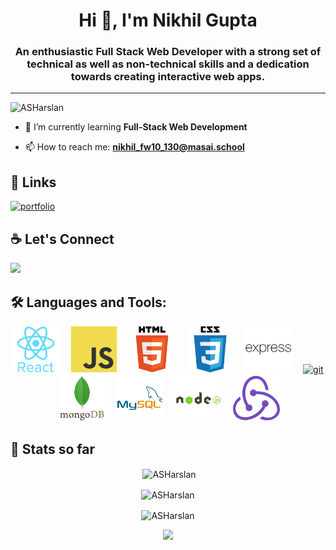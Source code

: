 <h1 align="center">Hi 👋, I'm Nikhil Gupta</h1>
<h3 align="center">An enthusiastic Full Stack Web Developer with a strong set of technical as well as non-technical skills and a dedication towards creating interactive web apps.</h3>

<hr>

<p align="left"> <img src="https://komarev.com/ghpvc/?username=ASHarslan&label=Profile%20views&color=0e75b6&style=flat" alt="ASHarslan" /> </p>

- 🌱 I’m currently learning **Full-Stack Web Development**

- 📫 How to reach me: **nikhil_fw10_130@masai.school**


## 🔗 Links
[![portfolio](https://img.shields.io/badge/my_portfolio-000?style=for-the-badge&logo=ko-fi&logoColor=white)](https://mynikhilgupta.netlify.app/)


<h2 align="left">☕ Let's Connect</h2>
<p>
<a href = "https://www.linkedin.com/in/nikhil-gupta-026762167/"><img src="https://img.icons8.com/fluent/48/000000/linkedin.png"/></a>
</p>



<h2 align="left">🛠 Languages and Tools:</h2>

<p align="center">
   <a href="https://reactjs.org/" target="_blank"> <img src="https://raw.githubusercontent.com/devicons/devicon/master/icons/react/react-original-wordmark.svg" alt="react" width="75" height="75"/></a>&emsp;
    <a href="https://developer.mozilla.org/en-US/docs/Web/JavaScript" target="_blank"> <img src="https://raw.githubusercontent.com/devicons/devicon/master/icons/javascript/javascript-original.svg" alt="javascript" width="75" height="75"/></a>&emsp;
   <a href="https://www.w3.org/html/" target="_blank"> <img src="https://raw.githubusercontent.com/devicons/devicon/master/icons/html5/html5-original-wordmark.svg" alt="html5" width="75" height="75"/></a>&emsp;
  <a href="https://www.w3schools.com/css/" target="_blank"> <img src="https://raw.githubusercontent.com/devicons/devicon/master/icons/css3/css3-original-wordmark.svg" alt="css3" width="75" height="75"/></a>&emsp; 
  <a href="https://expressjs.com" target="_blank"> <img src="https://raw.githubusercontent.com/devicons/devicon/master/icons/express/express-original-wordmark.svg" alt="express" width="75" height="75"/></a>&emsp; 
  <a href="https://git-scm.com/" target="_blank"> <img src="https://www.vectorlogo.zone/logos/git-scm/git-scm-icon.svg" alt="git" width="75" height="75"/></a>&emsp;
  <a href="https://www.mongodb.com/" target="_blank"> <img src="https://raw.githubusercontent.com/devicons/devicon/master/icons/mongodb/mongodb-original-wordmark.svg" alt="mongodb" width="75" height="75"/></a>&emsp;
  <a href="https://www.mysql.com/" target="_blank"> <img src="https://raw.githubusercontent.com/devicons/devicon/master/icons/mysql/mysql-original-wordmark.svg" alt="mysql" width="75" height="75"/></a>&emsp;
  <a href="https://nodejs.org" target="_blank"> <img src="https://raw.githubusercontent.com/devicons/devicon/master/icons/nodejs/nodejs-original-wordmark.svg" alt="nodejs" width="75" height="75"/></a>&emsp; 
  <a href="https://redux.js.org" target="_blank"> <img src="https://raw.githubusercontent.com/devicons/devicon/master/icons/redux/redux-original.svg" alt="redux" width="75" height="75"/></a>&emsp; </p>
  
  
  
<h2 align="left">👷 Stats so far</h2>
<p align="center">&nbsp;<img align="center" src="https://github-readme-stats.vercel.app/api?username=ASHarslan&show_icons=true&locale=en" alt="ASHarslan" /></p>
<p align="center"><img align="center" src="https://github-readme-streak-stats.herokuapp.com/?user=ASHarslan&" alt="ASHarslan" /></p>
<p align="center"><img align="center" src="https://github-readme-stats.vercel.app/api/top-langs?username=ASHarslan&show_icons=true&locale=en&layout=compact" alt="ASHarslan" /></p>
<p align="center">
  <img  src="https://raw.githubusercontent.com/Trilokia/Trilokia/379277808c61ef204768a61bbc5d25bc7798ccf1/bottom_header.svg">
  </p>
